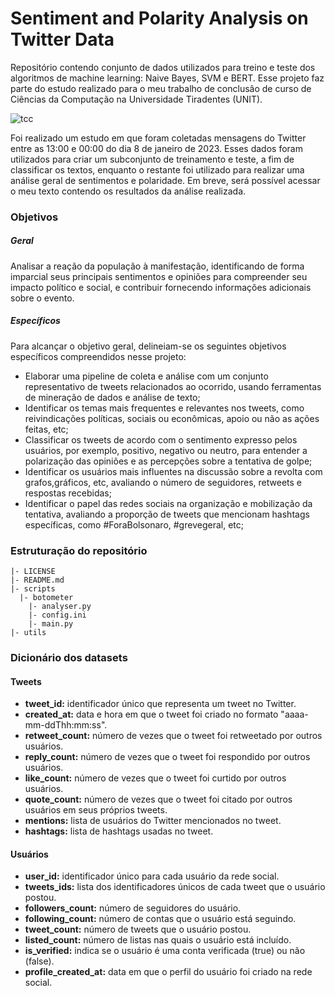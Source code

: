 # Sentiment and Polarity Analysis on Twitter Data

Repositório contendo conjunto de dados utilizados para treino e teste dos algoritmos de machine learning: Naive Bayes, SVM e BERT. Esse projeto faz parte do estudo realizado para o meu trabalho de conclusâo de curso de Ciências da Computação na Universidade Tiradentes (UNIT).

![tcc](https://user-images.githubusercontent.com/50759662/227207191-b1544cfd-24e5-4d56-9ebe-557eb9afe6f2.png)

Foi realizado um estudo em que foram coletadas mensagens do Twitter entre as 13:00 e 00:00 do dia 8 de janeiro de 2023. Esses dados foram utilizados para criar um subconjunto de treinamento e teste, a fim de classificar os textos, enquanto o restante foi utilizado para realizar uma análise geral de sentimentos e polaridade. Em breve, será possível acessar o meu texto contendo os resultados da análise realizada.

### Objetivos

##### Geral
Analisar a reação da população à manifestação, identificando de forma imparcial seus principais sentimentos e opiniões para compreender seu impacto político e social,  e contribuir fornecendo informações adicionais sobre o evento.

##### Específicos
Para alcançar o objetivo geral, delineiam-se os seguintes objetivos específicos compreendidos nesse projeto:

* Elaborar uma pipeline de coleta e análise com um conjunto representativo de tweets relacionados ao ocorrido, usando ferramentas de mineração de dados e análise de texto;
* Identificar os temas mais frequentes e relevantes nos tweets, como reivindicações políticas, sociais ou econômicas, apoio ou não as ações feitas, etc;
* Classificar os tweets de acordo com o sentimento expresso pelos usuários, por exemplo, positivo, negativo ou neutro, para entender a polarização das opiniões e as percepções sobre a tentativa de golpe;
* Identificar os usuários mais influentes na discussão sobre a revolta com grafos,gráficos, etc,  avaliando o número de seguidores, retweets e respostas recebidas;
* Identificar o papel das redes sociais na organização e mobilização da tentativa, avaliando a proporção de tweets que mencionam hashtags específicas, como #ForaBolsonaro, #grevegeral, etc;


### Estruturação do repositório

```
|- LICENSE
|- README.md
|- scripts
  |- botometer
    |- analyser.py
    |- config.ini
    |- main.py
|- utils

```

### Dicionário dos datasets
#### Tweets

- **tweet_id:** identificador único que representa um tweet no Twitter.
- **created_at:** data e hora em que o tweet foi criado no formato "aaaa-mm-ddThh:mm:ss".
- **retweet_count:** número de vezes que o tweet foi retweetado por outros usuários.
- **reply_count:** número de vezes que o tweet foi respondido por outros usuários.
- **like_count:** número de vezes que o tweet foi curtido por outros usuários.
- **quote_count:** número de vezes que o tweet foi citado por outros usuários em seus próprios tweets.
- **mentions:** lista de usuários do Twitter mencionados no tweet.
- **hashtags:** lista de hashtags usadas no tweet.

#### Usuários

- **user_id:** identificador único para cada usuário da rede social.
- **tweets_ids:** lista dos identificadores únicos de cada tweet que o usuário postou.
- **followers_count:** número de seguidores do usuário.
- **following_count:** número de contas que o usuário está seguindo.
- **tweet_count:** número de tweets que o usuário postou.
- **listed_count:** número de listas nas quais o usuário está incluído.
- **is_verified:** indica se o usuário é uma conta verificada (true) ou não (false).
- **profile_created_at:** data em que o perfil do usuário foi criado na rede social.



